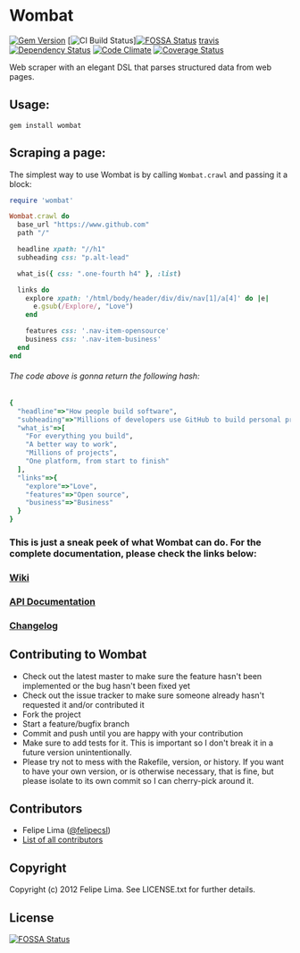 # Wombat

[![Gem Version](https://badge.fury.io/rb/wombat.svg)](https://badge.fury.io/rb/wombat) [![CI Build Status](https://secure.travis-ci.org/felipecsl/wombat.png?branch=master)][![FOSSA Status](https://app.fossa.io/api/projects/git%2Bgithub.com%2Ffelipecsl%2Fwombat.svg?type=shield)](https://app.fossa.io/projects/git%2Bgithub.com%2Ffelipecsl%2Fwombat?ref=badge_shield)
[travis] [![Dependency Status](https://gemnasium.com/felipecsl/wombat.png?travis)][gemnasium] [![Code Climate](https://codeclimate.com/github/felipecsl/wombat.png)][codeclimate] [![Coverage Status](https://coveralls.io/repos/felipecsl/wombat/badge.png?branch=master)][coveralls]

[rubygems]: http://rubygems.org/gems/wombat
[travis]: http://travis-ci.org/felipecsl/wombat
[gemnasium]: https://gemnasium.com/felipecsl/wombat
[codeclimate]: https://codeclimate.com/github/felipecsl/wombat
[coveralls]: https://coveralls.io/r/felipecsl/wombat?branch=master

Web scraper with an elegant DSL that parses structured data from web pages.

## Usage:

`gem install wombat`

## Scraping a page:

The simplest way to use Wombat is by calling `Wombat.crawl` and passing it a block:

```ruby
require 'wombat'

Wombat.crawl do
  base_url "https://www.github.com"
  path "/"

  headline xpath: "//h1"
  subheading css: "p.alt-lead"

  what_is({ css: ".one-fourth h4" }, :list)

  links do
    explore xpath: '/html/body/header/div/div/nav[1]/a[4]' do |e|
      e.gsub(/Explore/, "Love")
    end

    features css: '.nav-item-opensource'
    business css: '.nav-item-business'
  end
end
```

###### The code above is gonna return the following hash:

```ruby
{
  "headline"=>"How people build software",
  "subheading"=>"Millions of developers use GitHub to build personal projects, support their businesses, and work together on open source technologies.",
  "what_is"=>[
    "For everything you build",
    "A better way to work",
    "Millions of projects",
    "One platform, from start to finish"
  ],
  "links"=>{
    "explore"=>"Love",
    "features"=>"Open source",
    "business"=>"Business"
  }
}
```

### This is just a sneak peek of what Wombat can do. For the complete documentation, please check the links below:

### [Wiki](http://github.com/felipecsl/wombat/wiki)
### [API Documentation](http://rubydoc.info/gems/wombat/2.1.1/frames)
### [Changelog](https://github.com/felipecsl/wombat/blob/master/CHANGELOG.md)

## Contributing to Wombat

 * Check out the latest master to make sure the feature hasn't been implemented or the bug hasn't been fixed yet
 * Check out the issue tracker to make sure someone already hasn't requested it and/or contributed it
 * Fork the project
 * Start a feature/bugfix branch
 * Commit and push until you are happy with your contribution
 * Make sure to add tests for it. This is important so I don't break it in a future version unintentionally.
 * Please try not to mess with the Rakefile, version, or history. If you want to have your own version, or is otherwise necessary, that is fine, but please isolate to its own commit so I can cherry-pick around it.

## Contributors

 * Felipe Lima ([@felipecsl](https://github.com/felipecsl))
 * [List of all contributors](https://github.com/felipecsl/wombat/graphs/contributors)

## Copyright

Copyright (c) 2012 Felipe Lima. See LICENSE.txt for further details.


## License
[![FOSSA Status](https://app.fossa.io/api/projects/git%2Bgithub.com%2Ffelipecsl%2Fwombat.svg?type=large)](https://app.fossa.io/projects/git%2Bgithub.com%2Ffelipecsl%2Fwombat?ref=badge_large)